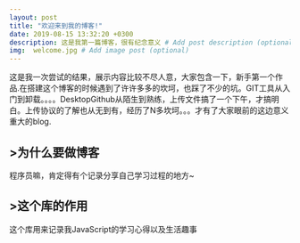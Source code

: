 ```yaml
---
layout: post
title: "欢迎来到我的博客!"
date: 2019-08-15 13:32:20 +0300
description: 这是我第一篇博客，很有纪念意义 # Add post description (optional)
img:  welcome.jpg # Add image post (optional)
---
```

这是我一次尝试的结果，展示内容比较不尽人意，大家包含一下，新手第一个作品.在搭建这个博客的时候遇到了许许多多的坎坷，也踩了不少的坑。GIT工具从入门到卸载。。。。DesktopGithub从陌生到熟练，上传文件搞了一个下午，才搞明白。上传协议的了解也从无到有，经历了N多坎坷。。。才有了大家眼前的这边意义重大的blog.

## >为什么要做博客
程序员嘛，肯定得有个记录分享自己学习过程的地方~


## >这个库的作用
这个库用来记录我JavaScript的学习心得以及生活趣事

[jekyll-docs]: https://jekyllrb.com/docs/home
[jekyll-gh]:   https://github.com/jekyll/jekyll
[jekyll-talk]: https://talk.jekyllrb.com/
